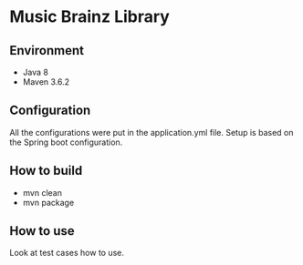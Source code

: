 # Music Brainz Library

## Environment

* Java 8
* Maven 3.6.2

## Configuration

All the configurations were put in the application.yml file. Setup is based on the Spring boot configuration. 

## How to build

* mvn clean
* mvn package

## How to use

Look at test cases how to use. 